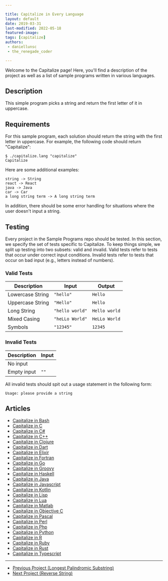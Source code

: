 ```yaml
---

title: Capitalize in Every Language
layout: default
date: 2019-03-31
last-modified: 2022-05-18
featured-image:
tags: [capitalize]
authors: 
 - daniellunsc
 - the_renegade_coder

---
```


Welcome to the Capitalize page! Here, you'll find a description of the project as well as a list of sample programs written in various languages.

## Description

This simple program picks a string and return the first letter of it in uppercase.


## Requirements

For this sample program, each solution should return the string with the first letter in uppercase.
For example, the following code should return "Capitalize":

```console
$ ./capitalize.lang "capitalize"
Capitalize
```

Here are some additional examples:

```
string -> String
react -> React
java -> Java
car -> Car
a long string term -> A long string term
```

In addition, there should be some error handling for situations where the user
doesn't input a string.


## Testing

Every project in the Sample Programs repo should be tested. In this section, we specify the set of tests specific to Capitalize. To keep things simple, we split up testing into two subsets: valid and invalid. Valid tests refer to tests that occur under correct input conditions. Invalid tests refer to tests that occur on bad input (e.g., letters instead of numbers).

### Valid Tests

| Description      | Input           | Output        |
| ---------------- | --------------- | ------------- |
| Lowercase String | `"hello"`       | `Hello`       |
| Uppercase String | `"Hello"`       | `Hello`       |
| Long String      | `"hello world"` | `Hello world` |
| Mixed Casing     | `"heLLo World"` | `HeLLo World` |
| Symbols          | `"12345"`       | `12345`       |


### Invalid Tests

| Description      | Input           |
| ---------------- | --------------- |
| No input         |                 | 
| Empty input      | `""`            |

All invalid tests should spit out a usage statement in the following form:

```
Usage: please provide a string
```


## Articles

- [Capitalize in Bash](https://sampleprograms.io/projects/capitalize/bash)
- [Capitalize in C](https://sampleprograms.io/projects/capitalize/c)
- [Capitalize in C#](https://sampleprograms.io/projects/capitalize/c-sharp)
- [Capitalize in C++](https://sampleprograms.io/projects/capitalize/c-plus-plus)
- [Capitalize in Clojure](https://sampleprograms.io/projects/capitalize/clojure)
- [Capitalize in Dart](https://sampleprograms.io/projects/capitalize/dart)
- [Capitalize in Elixir](https://sampleprograms.io/projects/capitalize/elixir)
- [Capitalize in Fortran](https://sampleprograms.io/projects/capitalize/fortran)
- [Capitalize in Go](https://sampleprograms.io/projects/capitalize/go)
- [Capitalize in Groovy](https://sampleprograms.io/projects/capitalize/groovy)
- [Capitalize in Haskell](https://sampleprograms.io/projects/capitalize/haskell)
- [Capitalize in Java](https://sampleprograms.io/projects/capitalize/java)
- [Capitalize in Javascript](https://sampleprograms.io/projects/capitalize/javascript)
- [Capitalize in Kotlin](https://sampleprograms.io/projects/capitalize/kotlin)
- [Capitalize in Lisp](https://sampleprograms.io/projects/capitalize/lisp)
- [Capitalize in Lua](https://sampleprograms.io/projects/capitalize/lua)
- [Capitalize in Matlab](https://sampleprograms.io/projects/capitalize/matlab)
- [Capitalize in Objective C](https://sampleprograms.io/projects/capitalize/objective-c)
- [Capitalize in Pascal](https://sampleprograms.io/projects/capitalize/pascal)
- [Capitalize in Perl](https://sampleprograms.io/projects/capitalize/perl)
- [Capitalize in Php](https://sampleprograms.io/projects/capitalize/php)
- [Capitalize in Python](https://sampleprograms.io/projects/capitalize/python)
- [Capitalize in R](https://sampleprograms.io/projects/capitalize/r)
- [Capitalize in Ruby](https://sampleprograms.io/projects/capitalize/ruby)
- [Capitalize in Rust](https://sampleprograms.io/projects/capitalize/rust)
- [Capitalize in Typescript](https://sampleprograms.io/projects/capitalize/typescript)

---

<nav class="project-nav">

- [Previous Project (Longest Palindromic Substring)](https://sampleprograms.io/projects/longest-palindromic-substring)
- [Next Project (Reverse String)](https://sampleprograms.io/projects/reverse-string)

</nav>
